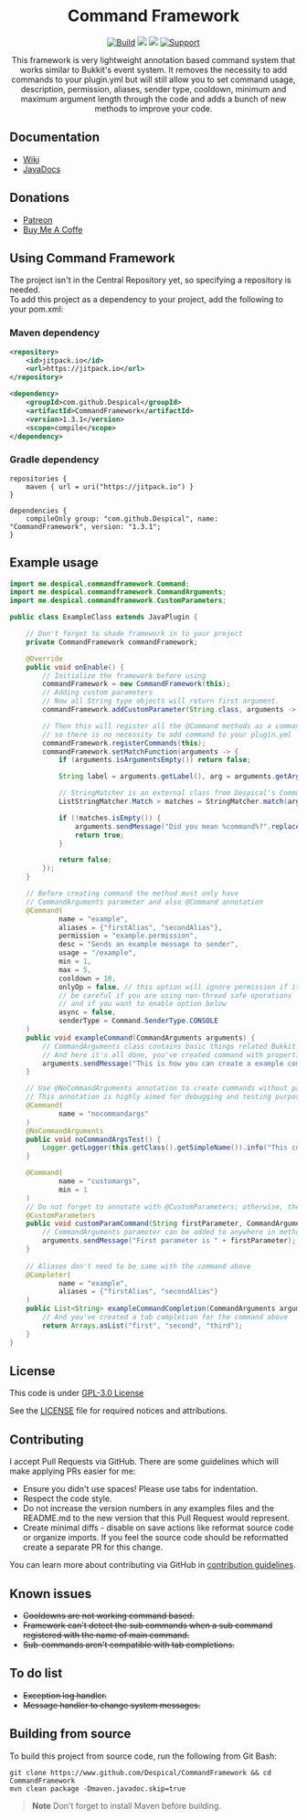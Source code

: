 <h1 align="center">Command Framework</h1>

<div align="center">

[![Build](https://github.com/Despical/CommandFramework/actions/workflows/build-commandframework.yml/badge.svg)](https://github.com/Despical/CommandFramework/actions/workflows/build-commandframework.yml)
[![](https://jitpack.io/v/Despical/CommandFramework.svg)](https://jitpack.io/#Despical/CommandFramework)
[![](https://img.shields.io/badge/JavaDocs-latest-lime.svg)](https://javadoc.jitpack.io/com/github/Despical/CommandFramework/latest/javadoc/index.html)
[![Support](https://img.shields.io/badge/Patreon-Support-lime.svg?logo=Patreon)](https://www.patreon.com/despical)

This framework is very lightweight annotation based command system that works similar to Bukkit's event system. It removes the necessity to
add commands to your plugin.yml but will still allow you to set command usage, description, permission, aliases, sender type, cooldown, minimum
and maximum argument length through the code and adds a bunch of new methods to improve your code.

</div>

## Documentation
- [Wiki](https://github.com/Despical/CommandFramework/wiki)
- [JavaDocs](https://javadoc.jitpack.io/com/github/Despical/CommandFramework/latest/javadoc/index.html)

## Donations
- [Patreon](https://www.patreon.com/despical)
- [Buy Me A Coffe](https://www.buymeacoffee.com/despical)

## Using Command Framework
The project isn't in the Central Repository yet, so specifying a repository is needed.<br>
To add this project as a dependency to your project, add the following to your pom.xml:

### Maven dependency

```xml
<repository>
    <id>jitpack.io</id>
    <url>https://jitpack.io</url>
</repository>
```
```xml
<dependency>
    <groupId>com.github.Despical</groupId>
    <artifactId>CommandFramework</artifactId>
    <version>1.3.1</version>
    <scope>compile</scope>
</dependency>
```

### Gradle dependency
```
repositories {
    maven { url = uri("https://jitpack.io") }
}
```
```
dependencies {
    compileOnly group: "com.github.Despical", name: "CommandFramework", version: "1.3.1";
}
```

## Example usage

```java
import me.despical.commandframework.Command;
import me.despical.commandframework.CommandArguments;
import me.despical.commandframework.CustomParameters;

public class ExampleClass extends JavaPlugin {

    // Don't forget to shade framework in to your project
    private CommandFramework commandFramework;

    @Override
    public void onEnable() {
        // Initialize the framework before using
        commandFramework = new CommandFramework(this);
        // Adding custom parameters
        // Now all String type objects will return first argument.
        commandFramework.addCustomParameter(String.class, arguments -> arguments.getArgument(0));

        // Then this will register all the @Command methods as a command
        // so there is no necessity to add command to your plugin.yml
        commandFramework.registerCommands(this);
        commandFramework.setMatchFunction(arguments -> {
            if (arguments.isArgumentsEmpty()) return false;

            String label = arguments.getLabel(), arg = arguments.getArgument(0);

            // StringMatcher is an external class from Despical's Commons library which is not in this framework
            ListStringMatcher.Match > matches = StringMatcher.match(arg, commandFramework.getCommands().stream().map(cmd -> cmd.name().replace(label + ".", "")).collect(Collectors.toList()));

            if (!matches.isEmpty()) {
                arguments.sendMessage("Did you mean %command%?".replace("%command%", label + " " + matches.get(0).getMatch()));
                return true;
            }

            return false;
        });
    }

    // Before creating command the method must only have
    // CommandArguments parameter and also @Command annotation
    @Command(
            name = "example",
            aliases = {"firstAlias", "secondAlias"},
            permission = "example.permission",
            desc = "Sends an example message to sender",
            usage = "/example",
            min = 1,
            max = 5,
            cooldown = 10,
            onlyOp = false, // this option will ignore permission if it is set
            // be careful if you are using non-thread safe operations
            // and if you want to enable option below
            async = false,
            senderType = Command.SenderType.CONSOLE
    )
    public void exampleCommand(CommandArguments arguments) {
        // CommandArguments class contains basic things related Bukkit commands
        // And here it's all done, you've created command with properties above!
        arguments.sendMessage("This is how you can create a example command using framework.");
    }

    // Use @NoCommandArguments annotation to create commands without passing parameters.
    // This annotation is highly aimed for debugging and testing purposes.
    @Command(
            name = "nocommandargs"
    )
    @NoCommandArguments
    public void noCommandArgsTest() {
        Logger.getLogger(this.getClass().getSimpleName()).info("This command is annotated with @NoCommandArguments to run without required parameters.");
    }

    @Command(
            name = "customargs",
            min = 1
    )
    // Do not forget to annotate with @CustomParameters; otherwise, the method won't be registered.
    @CustomParameters
    public void customParamCommand(String firstParameter, CommandArguments arguments) {
        // CommandArguments parameter can be added to anywhere in method as a parameter.
        arguments.sendMessage("First parameter is " + firstParameter);
    }
 
    // Aliases don't need to be same with the command above
    @Completer(
            name = "example",
            aliases = {"firstAlias", "secondAlias"}
    )
    public List<String> exampleCommandCompletion(CommandArguments arguments) {
        // And you've created a tab completion for the command above
        return Arrays.asList("first", "second", "third");
    }
}
```

## License
This code is under [GPL-3.0 License](http://www.gnu.org/licenses/gpl-3.0.html)

See the [LICENSE](https://github.com/Despical/CommandFramework/blob/main/LICENSE) file for required notices and attributions.

## Contributing

I accept Pull Requests via GitHub. There are some guidelines which will make applying PRs easier for me:
+ Ensure you didn't use spaces! Please use tabs for indentation.
+ Respect the code style.
+ Do not increase the version numbers in any examples files and the README.md to the new version that this Pull Request would represent.
+ Create minimal diffs - disable on save actions like reformat source code or organize imports. If you feel the source code should be reformatted create a separate PR for this change.

You can learn more about contributing via GitHub in [contribution guidelines](../CONTRIBUTING.md).

## Known issues
* ~~Cooldowns are not working command based.~~
* ~~Framework can't detect the sub commands when a sub command registered with the name of main command.~~
* ~~Sub-commands aren't compatible with tab completions.~~

## To do list
* ~~Exception log handler.~~
* ~~Message handler to change system messages.~~

## Building from source
To build this project from source code, run the following from Git Bash:
```
git clone https://www.github.com/Despical/CommandFramework && cd CommandFramework
mvn clean package -Dmaven.javadoc.skip=true
```

> **Note** Don't forget to install Maven before building.
